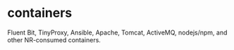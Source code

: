 # containers
Fluent Bit, TinyProxy, Ansible, Apache, Tomcat, ActiveMQ, nodejs/npm, and other NR-consumed containers.
